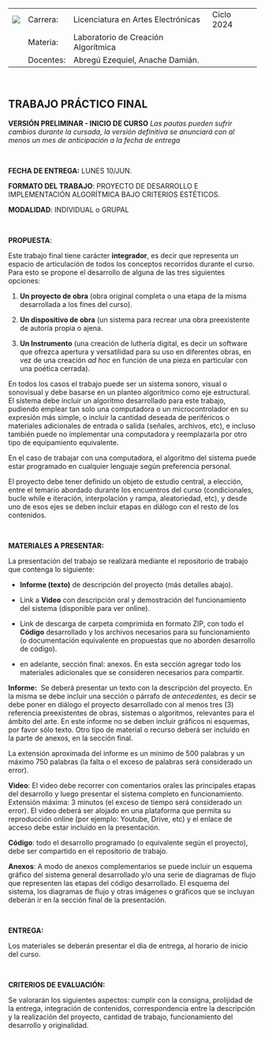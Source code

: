 |                                                                                                                                                                                                          |           |                                     |            |
| -------------------------------------------------------------------------------------------------------------------------------------------------------------------------------------------------------- | --------- | ----------------------------------- | ---------- |
| ****![](https://lh7-us.googleusercontent.com/a4PXF8bYldo1tMW3y1ZTncgNaazBssoYO66jyuDfrs7lL5GDeNI25V3U3Qqc7FiWPXEJg4PqZV-9pbdfkLxztOXN7FjYx2eJpI61UZ6nQu4mnKMhA8SU59jxjhDGBw1KvY0wAvNyLty9yDhZkiXcIg)**** | Carrera:  | Licenciatura en Artes Electrónicas  | Ciclo 2024 |
|                                                                                                                                                                                                          | Materia:  | Laboratorio de Creación Algorítmica |            |
|                                                                                                                                                                                                          | Docentes: | Abregú Ezequiel, Anache Damián.     |            |

&nbsp;

## **TRABAJO PRÁCTICO FINAL** 

**VERSIÓN PRELIMINAR - INICIO DE CURSO**
_Las pautas pueden sufrir cambios durante la cursada, la versión definitiva se anunciará con al menos un mes de anticipación a la fecha de entrega_

&nbsp;

**FECHA DE ENTREGA:** LUNES 10/JUN. 

**FORMATO DEL TRABAJO**: PROYECTO DE DESARROLLO E IMPLEMENTACIÓN ALGORÍTMICA BAJO CRITERIOS ESTÉTICOS. 

**MODALIDAD**: INDIVIDUAL o GRUPAL

&nbsp;

**PROPUESTA**: 

Este trabajo final tiene carácter **integrador**, es decir que representa un espacio de articulación de todos los conceptos recorridos durante el curso. Para esto se propone el desarrollo de alguna de las tres siguientes opciones:

1. **Un proyecto de obra** (obra original completa o una etapa de la misma desarrollada a los fines del curso).

2. **Un dispositivo de obra** (un sistema para recrear una obra preexistente de autoría propia o ajena. 

3. **Un Instrumento** (una creación de luthería digital, es decir un software que ofrezca apertura y versatilidad para su uso en diferentes obras, en vez de una creación _ad hoc_ en función de una pieza en particular con una poética cerrada).

En todos los casos el trabajo puede ser un sistema sonoro, visual o sonovisual y debe basarse en un planteo algorítmico como eje estructural. El sistema debe incluir un algoritmo desarrollado para este trabajo, pudiendo emplear tan solo una computadora o un microcontrolador en su expresión más simple, o incluir la cantidad deseada de periféricos o materiales adicionales de entrada o salida (señales, archivos, etc), e incluso también puede no implementar una computadora y reemplazarla por otro tipo de equipamiento equivalente.

En el caso de trabajar con una computadora, el algoritmo del sistema puede estar programado en cualquier lenguaje según preferencia personal. 

El proyecto debe tener definido un objeto de estudio central, a elección, entre el temario abordado durante los encuentros del curso (condicionales, bucle while e iteración, interpolación y rampa, aleatoriedad, etc), y desde uno de esos ejes se deben incluir etapas en diálogo con el resto de los contenidos.

&nbsp;

**MATERIALES A PRESENTAR:**

La presentación del trabajo se realizará mediante el repositorio de trabajo que contenga lo siguiente:

- **Informe (texto)** de descripción del proyecto (más detalles abajo).

- Link a **Video** con descripción oral y demostración del funcionamiento del sistema (disponible para ver online).

- Link de descarga de carpeta comprimida en formato ZIP, con todo el **Código** desarrollado y los archivos necesarios para su funcionamiento (o documentación equivalente en propuestas que no aborden desarrollo de código). 

- en adelante, sección final: anexos. En esta sección agregar todo los materiales adicionales que se consideren necesarios para compartir.

**Informe:**  Se deberá presentar un texto con la descripción del proyecto. En la misma se debe incluir una sección o párrafo de _antecedentes,_ es decir se debe poner en diálogo el proyecto desarrollado con al menos tres (3) referencia preexistentes de obras, sistemas o algoritmos, relevantes para el ámbito del arte. En este informe no se deben incluir gráficos ni esquemas, por favor sólo texto. Otro tipo de material o recurso deberá ser incluído en la parte de anexos, en la sección final.

La extensión aproximada del informe es un mínimo de 500 palabras y un máximo 750 palabras (la falta o el exceso de palabras será considerado un error).

**Video**: El video debe recorrer con comentarios orales las principales etapas del desarrollo y luego presentar el sistema completo en funcionamiento. Extensión máxima: 3 minutos (el exceso de tiempo será considerado un error). El video deberá ser alojado en una plataforma que permita su reproducción online (por ejemplo: Youtube, Drive, etc) y el enlace de acceso debe estar incluído en la presentación.

**Código**: todo el desarrollo programado (o equivalente según el proyecto), debe ser compartido en el repositorio de trabajo.

**Anexos**: A modo de anexos complementarios se puede incluir un esquema gráfico del sistema general desarrollado y/o una serie de diagramas de flujo que representen las etapas del código desarrollado. El esquema del sistema, los diagramas de flujo y otras imágenes o gráficos que se incluyan deberán ir en la sección final de la presentación.

&nbsp;

**ENTREGA:**

Los materiales se deberán presentar el día de entrega, al horario de inicio del curso.

&nbsp;

**CRITERIOS DE EVALUACIÓN:**

Se valorarán los siguientes aspectos: cumplir con la consigna, prolijidad de la entrega, integración de contenidos, correspondencia entre la descripción y la realización del proyecto, cantidad de trabajo, funcionamiento del desarrollo y originalidad. 
